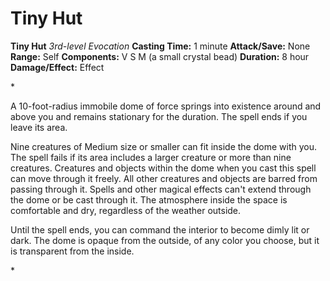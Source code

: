 # Tiny Hut

**Tiny Hut**
_3rd-level Evocation_
**Casting Time:** 1 minute
**Attack/Save:** None
**Range:** Self
**Components:** V S M (a small crystal bead)
**Duration:** 8 hour
**Damage/Effect:** Effect

*<p>A 10-foot-radius immobile dome of force springs into existence around and above you and remains stationary for the duration. The spell ends if you leave its area.

Nine creatures of Medium size or smaller can fit inside the dome with you. The spell fails if its area includes a larger creature or more than nine creatures. Creatures and objects within the dome when you cast this spell can move through it freely. All other creatures and objects are barred from passing through it. Spells and other magical effects can't extend through the dome or be cast through it. The atmosphere inside the space is comfortable and dry, regardless of the weather outside.

Until the spell ends, you can command the interior to become dimly lit or dark. The dome is opaque from the outside, of any color you choose, but it is transparent from the inside.</p>*